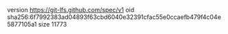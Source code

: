 version https://git-lfs.github.com/spec/v1
oid sha256:6f7992383ad04893f63cbd6040e32391cfac55e0ccaefb479f4c04e5877105a1
size 11773
